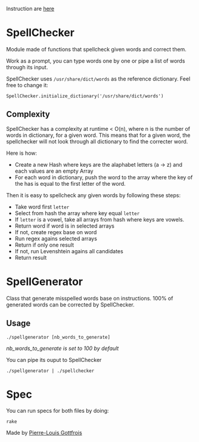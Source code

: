 Instruction are [here](http://www.twitch.tv/problems/spellcheck)

# SpellChecker

Module made of functions that spellcheck given words and correct them.

Work as a prompt, you can type words one by one or pipe a list of words through its input.

SpellChecker uses `/usr/share/dict/words` as the reference dictionary. Feel free to change it:

	SpellChecker.initialize_dictionary('/usr/share/dict/words')

## Complexity

SpellChecker has a complexity at runtime < O(n), where n is the number of words in dictionary, for a given word. This means that for a given word, the spellchecker will not look through all dictionary to find the correcter word.

Here is how:

- Create a new Hash where keys are the alaphabet letters (a -> z) and each values are an empty Array
- For each word in dictionary, push the word to the array where the key of the has is equal to the first letter of the word.

Then it is easy to spellcheck any given words by following these steps:

- Take word first `letter`
- Select from hash the array where key equal `letter`
- If `letter` is a vowel, take all arrays from hash where keys are vowels.
- Return word if word is in selected arrays
- If not, create regex base on word
- Run regex agains selected arrays
- Return if only one result
- If not, run Levenshtein agains all candidates
- Return result

# SpellGenerator

Class that generate misspelled words base on instructions. 100% of generated words can be corrected by SpellChecker.

## Usage

	./spellgenerator [nb_words_to_generate]
	
*nb_words_to_generate is set to 100 by default*

You can pipe its ouput to SpellChecker

	./spellgenerator | ./spellchecker

# Spec

You can run specs for both files by doing:

	rake
	
Made by [Pierre-Louis Gottfrois](http://fr.linkedin.com/in/pierrelouisgottfrois/)